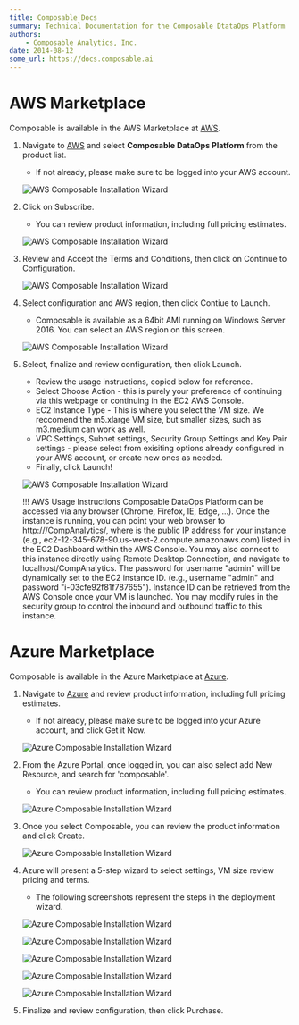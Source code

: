 ```yaml
---
title: Composable Docs
summary: Technical Documentation for the Composable DtataOps Platform
authors:
    - Composable Analytics, Inc.
date: 2014-08-12
some_url: https://docs.composable.ai
---
```


# AWS Marketplace

Composable is available in the AWS Marketplace at [AWS](https://aws.amazon.com/marketplace/seller-profile?id=911f5969-ae5e-4de9-acca-b8f606972771).

1. Navigate to [AWS](https://aws.amazon.com/marketplace/seller-profile?id=911f5969-ae5e-4de9-acca-b8f606972771) and select **Composable DataOps Platform** from the product list.
    - If not already, please make sure to be logged into your AWS account.
    
    ![AWS Composable Installation Wizard](img/01.04.AWS_Install_01.png)
    
2. Click on Subscribe. 
    - You can review product information, including full pricing estimates.

    ![AWS Composable Installation Wizard](img/01.04.AWS_Install_02.png)

3. Review and Accept the Terms and Conditions, then click on Continue to Configuration.

    ![AWS Composable Installation Wizard](img/01.04.AWS_Install_03.png)

4. Select configuration and AWS region, then click Contiue to Launch.
    - Composable is available as a 64bit AMI running on Windows Server 2016. You can select an AWS region on this screen.

    ![AWS Composable Installation Wizard](img/01.04.AWS_Install_04.png)

5. Select, finalize and review configuration, then click Launch.
    - Review the usage instructions, copied below for reference.    
    - Select Choose Action - this is purely your preference of continuing via this webpage or continuing in the EC2 AWS Console.
    - EC2 Instance Type - This is where you select the VM size. We reccomend the m5.xlarge VM size, but smaller sizes, such as m3.medium can work as well.
    - VPC Settings, Subnet settings, Security Group Settings and Key Pair settings - please select from exisiting options already configured in your AWS account, or create new ones as needed.
    - Finally, click Launch!

    ![AWS Composable Installation Wizard](img/01.04.AWS_Install_05.png)

    !!! AWS Usage Instructions
        Composable DataOps Platform can be accessed via any browser (Chrome, Firefox, IE, Edge, ...). Once the instance is running, you can point your web browser to http://<public hostname>/CompAnalytics/, where <public hostname> is the public IP address for your instance (e.g., ec2-12-345-678-90.us-west-2.compute.amazonaws.com) listed in the EC2 Dashboard within the AWS Console. You may also connect to this instance directly using Remote Desktop Connection, and navigate to localhost/CompAnalytics. The password for username "admin" will be dynamically set to the EC2 instance ID. (e.g., username "admin" and password "i-03cfe92f81f787655"). Instance ID can be retrieved from the AWS Console once your VM is launched. You may modify rules in the security group to control the inbound and outbound traffic to this instance.

# Azure Marketplace

Composable is available in the Azure Marketplace at [Azure](https://azure.microsoft.com/en-in/marketplace/partners/composable/composable).

1. Navigate to [Azure](https://azure.microsoft.com/en-in/marketplace/partners/composable/composable) and review product information, including full pricing estimates.
    - If not already, please make sure to be logged into your Azure account, and click Get it Now.
    
    ![Azure Composable Installation Wizard](img/01.04.Azure_Install_01.png)
    

2. From the Azure Portal, once logged in, you can also select add New Resource, and search for 'composable'. 
    - You can review product information, including full pricing estimates.

    ![Azure Composable Installation Wizard](img/01.04.Azure_Install_02.png)


3. Once you select Composable, you can review the product information and click Create.

    ![Azure Composable Installation Wizard](img/01.04.Azure_Install_03.png)


4. Azure will present a 5-step wizard to select settings, VM size review pricing and terms.
    - The following screenshots represent the steps in the deployment wizard.

    ![Azure Composable Installation Wizard](img/01.04.Azure_Install_04.png)

    ![Azure Composable Installation Wizard](img/01.04.Azure_Install_05.png)

    ![Azure Composable Installation Wizard](img/01.04.Azure_Install_06.png)

    ![Azure Composable Installation Wizard](img/01.04.Azure_Install_07.png)

    ![Azure Composable Installation Wizard](img/01.04.Azure_Install_08.png)

5. Finalize and review configuration, then click Purchase.